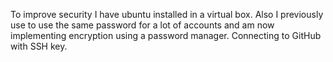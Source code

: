 To improve security I have ubuntu installed in a virtual box. Also I previously use to use the same password for a lot of accounts and am now implementing encryption using a password manager. Connecting to GitHub with SSH key.